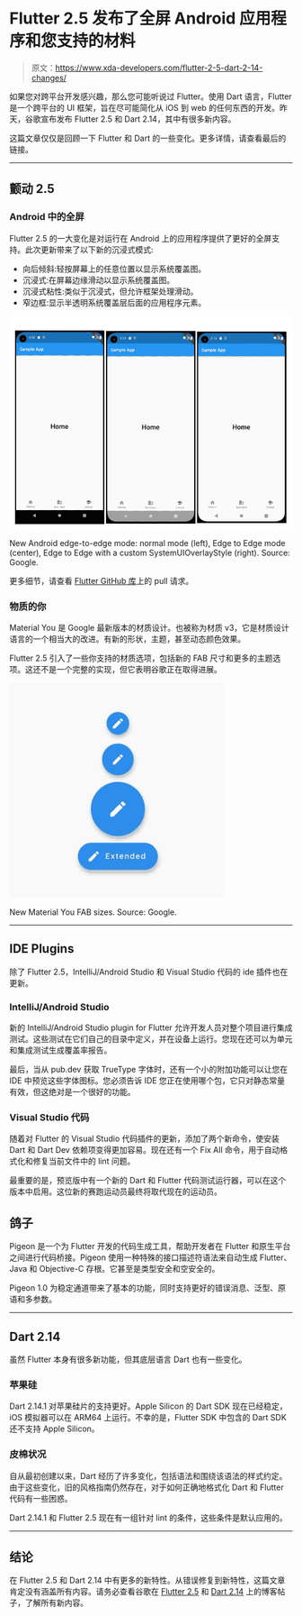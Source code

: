 # Flutter 2.5 发布了全屏 Android 应用程序和您支持的材料

> 原文：<https://www.xda-developers.com/flutter-2-5-dart-2-14-changes/>

如果您对跨平台开发感兴趣，那么您可能听说过 Flutter。使用 Dart 语言，Flutter 是一个跨平台的 UI 框架，旨在尽可能简化从 iOS 到 web 的任何东西的开发。昨天，谷歌宣布发布 Flutter 2.5 和 Dart 2.14，其中有很多新内容。

这篇文章仅仅是回顾一下 Flutter 和 Dart 的一些变化。更多详情，请查看最后的链接。

* * *

## 颤动 2.5

### Android 中的全屏

Flutter 2.5 的一大变化是对运行在 Android 上的应用程序提供了更好的全屏支持。此次更新带来了以下新的沉浸式模式:

*   向后倾斜:轻按屏幕上的任意位置以显示系统覆盖图。
*   沉浸式:在屏幕边缘滑动以显示系统覆盖图。
*   沉浸式粘性:类似于沉浸式，但允许框架处理滑动。
*   窄边框:显示半透明系统覆盖层后面的应用程序元素。

 <picture>![Full screen app support for Flutter 2.5](img/49778045b305914a74fcdc68b097d07c.png)</picture> 

New Android edge-to-edge mode: normal mode (left), Edge to Edge mode (center), Edge to Edge with a custom SystemUIOverlayStyle (right). Source: Google.

更多细节，请查看 [Flutter GitHub 库](https://github.com/flutter/flutter/pull/81303)上的 pull 请求。

### 物质的你

Material You 是 Google 最新版本的材质设计。也被称为材质 v3，它是材质设计语言的一个相当大的改进。有新的形状，主题，甚至动态颜色效果。

Flutter 2.5 引入了一些你支持的材质选项，包括新的 FAB 尺寸和更多的主题选项。这还不是一个完整的实现，但它表明谷歌正在取得进展。

 <picture>![Material You FAB sizes in Flutter 2.5](img/e2977b4eb21554b8f7e75e082d784e02.png)</picture> 

New Material You FAB sizes. Source: Google.

* * *

## IDE Plugins

除了 Flutter 2.5，IntelliJ/Android Studio 和 Visual Studio 代码的 ide 插件也在更新。

### IntelliJ/Android Studio

新的 IntelliJ/Android Studio plugin for Flutter 允许开发人员对整个项目进行集成测试。这些测试在它们自己的目录中定义，并在设备上运行。您现在还可以为单元和集成测试生成覆盖率报告。

最后，当从 pub.dev 获取 TrueType 字体时，还有一个小的附加功能可以让您在 IDE 中预览这些字体图标。您必须告诉 IDE 您正在使用哪个包，它只对静态常量有效，但这绝对是一个很好的功能。

### Visual Studio 代码

随着对 Flutter 的 Visual Studio 代码插件的更新，添加了两个新命令，使安装 Dart 和 Dart Dev 依赖项变得更加容易。现在还有一个 Fix All 命令，用于自动格式化和修复当前文件中的 lint 问题。

最重要的是，预览版中有一个新的 Dart 和 Flutter 代码测试运行器，可以在这个版本中启用。这位新的赛跑运动员最终将取代现在的运动员。

## 鸽子

Pigeon 是一个为 Flutter 开发的代码生成工具，帮助开发者在 Flutter 和原生平台之间进行代码桥接。Pigeon 使用一种特殊的接口描述符语法来自动生成 Flutter、Java 和 Objective-C 存根。它甚至是类型安全和空安全的。

Pigeon 1.0 为稳定通道带来了基本的功能，同时支持更好的错误消息、泛型、原语和多参数。

* * *

## Dart 2.14

虽然 Flutter 本身有很多新功能，但其底层语言 Dart 也有一些变化。

### 苹果硅

Dart 2.14.1 对苹果硅片的支持更好。Apple Silicon 的 Dart SDK 现在已经稳定，iOS 模拟器可以在 ARM64 上运行。不幸的是，Flutter SDK 中包含的 Dart SDK 还不支持 Apple Silicon。

### 皮棉状况

自从最初创建以来，Dart 经历了许多变化，包括语法和围绕该语法的样式约定。由于这些变化，旧的风格指南仍然存在，对于如何正确地格式化 Dart 和 Flutter 代码有一些困惑。

Dart 2.14.1 和 Flutter 2.5 现在有一组针对 lint 的条件，这些条件是默认应用的。

* * *

## 结论

在 Flutter 2.5 和 Dart 2.14 中有更多的新特性。从错误修复到新特性，这篇文章肯定没有涵盖所有内容。请务必查看谷歌在 [Flutter 2.5](https://medium.com/flutter/whats-new-in-flutter-2-5-6f080c3f3dc) 和 [Dart 2.14](https://medium.com/flutter/whats-new-in-flutter-2-5-6f080c3f3dc) 上的博客帖子，了解所有新内容。